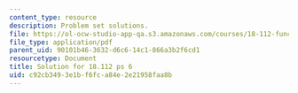 ```yaml
---
content_type: resource
description: Problem set solutions.
file: https://ol-ocw-studio-app-qa.s3.amazonaws.com/courses/18-112-functions-of-a-complex-variable-fall-2008/c92cb3493e1bf6fca84e2e21958faa8b_ps6.pdf
file_type: application/pdf
parent_uid: 90101b46-3632-d6c6-14c1-866a3b2f6cd1
resourcetype: Document
title: Solution for 18.112 ps 6
uid: c92cb349-3e1b-f6fc-a84e-2e21958faa8b
---
```

